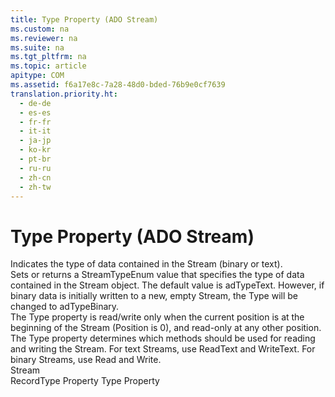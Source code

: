 ```yaml
---
title: Type Property (ADO Stream)
ms.custom: na
ms.reviewer: na
ms.suite: na
ms.tgt_pltfrm: na
ms.topic: article
apitype: COM
ms.assetid: f6a17e8c-7a28-48d0-bded-76b9e0cf7639
translation.priority.ht: 
  - de-de
  - es-es
  - fr-fr
  - it-it
  - ja-jp
  - ko-kr
  - pt-br
  - ru-ru
  - zh-cn
  - zh-tw
---
```

# Type Property (ADO Stream)
<?xml version="1.0" encoding="utf-8"?>
<developerReferenceWithoutSyntaxDocument xmlns="http://ddue.schemas.microsoft.com/authoring/2003/5" xmlns:xlink="http://www.w3.org/1999/xlink" xmlns:xsi="http://www.w3.org/2001/XMLSchema-instance" xsi:schemaLocation="http://ddue.schemas.microsoft.com/authoring/2003/5 http://dduestorage.blob.core.windows.net/ddueschema/developer.xsd">
  <introduction>
    <para>Indicates the type of data contained in the <legacyLink xlink:href="0514531f-009d-4519-abc3-d727014a39f1">Stream</legacyLink> (binary or text).</para>
  </introduction>
  <section>
    <title>Settings and Return Values</title>
    <content>
      <para>Sets or returns a <legacyLink xlink:href="220fe51d-4889-4020-a099-2ec9c7485503">StreamTypeEnum</legacyLink> value that specifies the type of data contained in the <legacyBold>Stream</legacyBold> object. The default value is <legacyBold>adTypeText</legacyBold>. However, if binary data is initially written to a new, empty <legacyBold>Stream</legacyBold>, the <legacyBold>Type</legacyBold> will be changed to <legacyBold>adTypeBinary</legacyBold>.</para>
    </content>
  </section>
  <languageReferenceRemarks>
    <content>
      <para>The <legacyBold>Type</legacyBold> property is read/write only when the current position is at the beginning of the <legacyBold>Stream </legacyBold>(<legacyLink xlink:href="daa8319a-49aa-4c1c-9af6-0b01e9ab2f9d">Position</legacyLink> is 0), and read-only at any other position.</para>
      <?Comment JT: Deleted bad link to Visual Basic Example mdhowstep4populatedetailstextbox| 2006-02-02T20:02:00Z  Id='0?>
      <para>The<?CommentEnd Id='0'
    ?> <legacyBold>Type</legacyBold> property determines which methods should be used for reading and writing the <legacyBold>Stream</legacyBold>. For text <legacyBold>Streams</legacyBold>, use <legacyLink xlink:href="be5a409e-cf87-4859-9ea5-713401755a77">ReadText</legacyLink> and <legacyLink xlink:href="7a669048-13f4-4574-a2b1-985e089729d5">WriteText</legacyLink>. For binary <legacyBold>Streams</legacyBold>, use <legacyLink xlink:href="838502de-80f1-4eeb-8838-dd3d9403e567">Read</legacyLink> and <legacyLink xlink:href="02982e6a-ac5f-4af2-b82e-ce12534b84b2">Write</legacyLink>.</para>
    </content>
  </languageReferenceRemarks>
  <section>
    <title>Applies To</title>
    <content>
      <para>
        <link xlink:href="0514531f-009d-4519-abc3-d727014a39f1">Stream</link>
      </para>
    </content>
  </section>
  <relatedTopics>
<link xlink:href="790e46a2-13d2-451e-a8be-130bd9a206a4">RecordType Property</link>
<link xlink:href="8a4c079f-9f4f-4545-801d-85983b8db71e">Type Property</link>
</relatedTopics>
</developerReferenceWithoutSyntaxDocument>